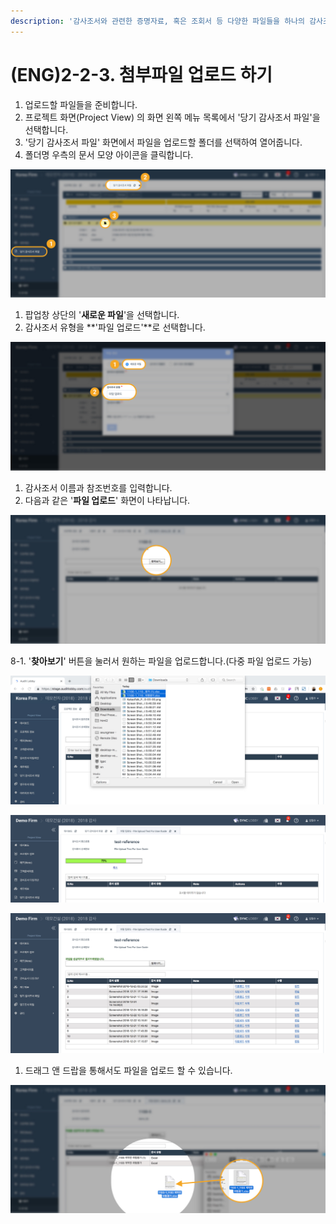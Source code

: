 ```yaml
---
description: '감사조서와 관련한 증명자료, 혹은 조회서 등 다양한 파일들을 하나의 감사조서로 생성해 관리할 수 있습니다.'
---
```


# \(ENG\)2-2-3. 첨부파일 업로드 하기

1. 업로드할 파일들을 준비합니다.
2. 프로젝트 화면\(Project View\) 의 화면 왼쪽 메뉴 목록에서 '당기 감사조서 파일'을 선택합니다.
3. '당기 감사조서 파일' 화면에서 파일을 업로드할 폴더를 선택하여 열어줍니다.
4. 폴더명 우측의 문서 모양 아이콘을 클릭합니다.

![](../../../../.gitbook/assets/2-2-3-upload_file_1.jpg)

1. 팝업창 상단의 '**새로운 파일**'을 선택합니다.
2. 감사조서 유형을 **'파일 업로드'**로 선택합니다.

![](../../../../.gitbook/assets/2-2-3-upload_file_2.jpg)

1. 감사조서 이름과 참조번호를 입력합니다.
2. 다음과 같은 '**파일 업로드**' 화면이 나타납니다.

![](../../../../.gitbook/assets/2-2-3-upload_file_3.jpg)

8-1. '**찾아보기**' 버튼을 눌러서 원하는 파일을 업로드합니다.\(다중 파일 업로드 가능\)

![](../../../../.gitbook/assets/2-2-3-upload_file_4.jpg)

![&#xD30C;&#xC77C; &#xC5C5;&#xB85C;&#xB4DC; &#xC911; &#xD654;&#xBA74; ](../../../../.gitbook/assets/userguide-fileupload-05.jpg)

![&#xC5C5;&#xB85C;&#xB4DC;&#xAC00; &#xC644;&#xB8CC;&#xB41C; &#xD654;&#xBA74; ](../../../../.gitbook/assets/userguide-fileupload-06.jpg)

1. 드래그 앤 드랍을 통해서도 파일을 업로드 할 수 있습니다. 

![](../../../../.gitbook/assets/2-2-3-upload_file_6.jpg)

